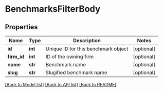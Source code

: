# BenchmarksFilterBody

## Properties
Name | Type | Description | Notes
------------ | ------------- | ------------- | -------------
**id** | **int** | Unique ID for this benchmark object | [optional] 
**firm_id** | **int** | ID of the owning firm | [optional] 
**name** | **str** | Benchmark name | [optional] 
**slug** | **str** | Slugified benchmark name | [optional] 

[[Back to Model list]](../README.md#documentation-for-models) [[Back to API list]](../README.md#documentation-for-api-endpoints) [[Back to README]](../README.md)

